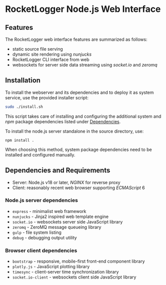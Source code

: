 # RocketLogger Node.js Web Interface

## Features

The RocketLogger web interface features are summarized as follows:

* static source file serving
* dynamic site rendering using *nunjucks*
* RocketLogger CLI interface from web
* websockets for server side data streaming using *socket.io* and *zeromq*


## Installation

To install the webserver and its dependencies and to deploy it as system service,
use the provided installer script:
```bash
sudo ./install.sh
```
This script takes care of installing and configuring the additional system
and *npm* package dependencies listed under
[Dependencies](#dependencies-and-requirements).


To install the node.js server standalone in the source directory, use:
```
npm install .
```
When choosing this method, system package dependencies need to be installed
and configured manually.


## Dependencies and Requirements

* Server: Node.js v18 or later, *NGINX* for reverse proxy
* Client: reasonably recent web browser supporting *ECMAScript* 6


### Node.js server dependencies

* `express` - minimalist web framework
* `nunjucks` - Jinja2 inspired web template engine
* `socket.io` - websockets server side JavaScript library
* `zeromq` - ZeroMQ message queueing library
* `gulp` - file system listing
* `debug` - debugging output utility


### Browser client dependencies

* `bootstrap` - responsive, mobile-first front-end component library
* `plotly.js` - JavaScript plotting library
* `timesync` - client-server time synchronization library
* `socket.io-client` - websockets client side JavaScript library
